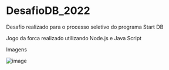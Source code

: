 # DesafioDB_2022
Desafio realizado para o processo seletivo do programa Start DB

Jogo da forca realizado utilizando Node.js e Java Script

Imagens

![image](https://user-images.githubusercontent.com/93896739/179868429-eafa7b7c-c17a-4343-9643-e0e44b4d94c6.png)



